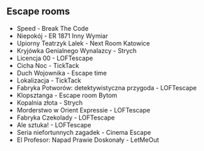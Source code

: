 Escape rooms
------------
- Speed - Break The Code
- Niepokój - ER 1871 Inny Wymiar
- Upiorny Teatrzyk Lalek - Next Room Katowice
- Kryjówka Genialnego Wynalazcy - Strych
- Licencja 00 - LOFTescape
- Cicha Noc - TickTack
- Duch Wojownika - Escape time
- Lokalizacja - TickTack
- Fabryka Potworów: detektywistyczna przygoda - LOFTescape
- Klopsztanga - Escape room Bytom
- Kopalnia złota - Strych
- Morderstwo w Orient Expressie  - LOFTescape
- Fabryka Czekolady - LOFTescape
- Ale sztuka! - LOFTescape
- Seria niefortunnych zagadek - Cinema Escape
- El Profesor: Napad Prawie Doskonały - LetMeOut
